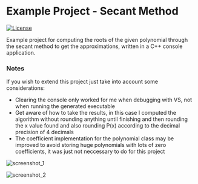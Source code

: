 # Example Project - Secant Method
[![License](https://img.shields.io/github/license/TobiasBriones/example.math.numerical.polynomial.cpp.secant_method)](https://github.com/TobiasBriones/example.math.numerical.polynomial.cpp.secant_method/blob/master/LICENSE)

Example project for computing the roots of the given polynomial through the secant method to get the approximations, written in a C++ console application.

### Notes
If you wish to extend this project just take into account some considerations:
* Clearing the console only worked for me when debugging with VS, not when running the generated executable
* Get aware of how to take the results, in this case I computed the algorithm without rounding anything until finishing and then rounding the x value found and also rounding P(x) according to the decimal precision of 4 decimals
* The coefficient implementation for the polynomial class may be improved to avoid storing huge polynomials with lots of zero coefficients, it was just not neccessary to do for this project

![screenshot_1](https://github.com/TobiasBriones/example.math.numerical.polynomial.cpp.secant_method/blob/master/_Repo/Assets/Screenshot_1.png)

![screenshot_2](https://github.com/TobiasBriones/example.math.numerical.polynomial.cpp.secant_method/blob/master/_Repo/Assets/Screenshot_2.png)
